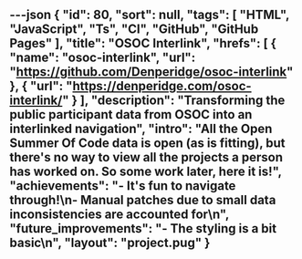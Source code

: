 ---json
{
  "id": 80,
  "sort": null,
  "tags": [
    "HTML",
    "JavaScript",
    "Ts",
    "CI",
    "GitHub",
    "GitHub Pages"
  ],
  "title": "OSOC Interlink",
  "hrefs": [
    {
      "name": "osoc-interlink",
      "url": "https://github.com/Denperidge/osoc-interlink"
    },
    {
      "url": "https://denperidge.com/osoc-interlink/"
    }
  ],
  "description": "Transforming the public participant data from OSOC into an interlinked navigation",
  "intro": "All the Open Summer Of Code data is open (as is fitting), but there's no way to view all the projects a person has worked on. So some work later, here it is!",
  "achievements": "- It's fun to navigate through!\n- Manual patches due to small data inconsistencies are accounted for\n",
  "future_improvements": "- The styling is a bit basic\n",
  "layout": "project.pug"
}
---
